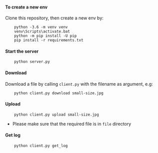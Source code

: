 #### To create a new env

Clone this repository, then create a new env by:

``` 
    python -3.6 -m venv venv
    venv\Scripts\activate.bat
    python -m pip install -U pip
    pip install -r requirements.txt

```    

#### Start the server

```
    python server.py
```

#### Download
Download a file by calling `client.py` with the filename as argument, e.g:

```
    python client.py download small-size.jpg

```

#### Upload

```
    python client.py upload small-size.jpg

```

* Please make sure that the required file is in `file` directory

#### Get log

```
    python client.py get_log

```
